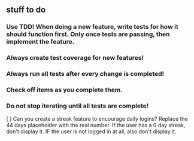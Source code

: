 ## stuff to do
### Use TDD! When doing a new feature, write tests for how it should function first. Only once tests are passing, then implement the feature.
### Always create test coverage for new features!
### Always run all tests after every change is completed!
### Check off items as you complete them.
### Do not stop iterating until all tests are complete!

[ ] Can you create a streak feature to encourage daily logins? Replace the 44 days placeholder with the real number. If the user has a 0 day streak, don't display it. IF the user is not logged in at all, also don't display it.